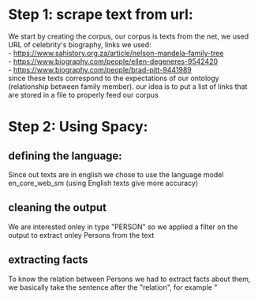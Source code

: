 # Step 1: scrape text from url:
We start by creating the corpus, our corpus is texts from the net, we used URL of celebrity's biography, 
links we used: </br>
    - https://www.sahistory.org.za/article/nelson-mandela-family-tree </br>
    - https://www.biography.com/people/ellen-degeneres-9542420 </br>
    - https://www.biography.com/people/brad-pitt-9441989 </br>
since these texts correspond to the expectations of our ontology (relationship between family member).
our idea is to put a list of links that are stored in a file to properly feed our corpus
# Step 2: Using Spacy:
## defining the language:
Since out texts are in english we chose to use the language model en_core_web_sm (using English texts give more accuracy)

## cleaning the output
We are interested onley in type "PERSON" so we applied a filter on the output to extract onley Persons from the text

## extracting facts
To know the relation between Persons we had to extract facts about them, we basically take the sentence after the "relation", for example "
